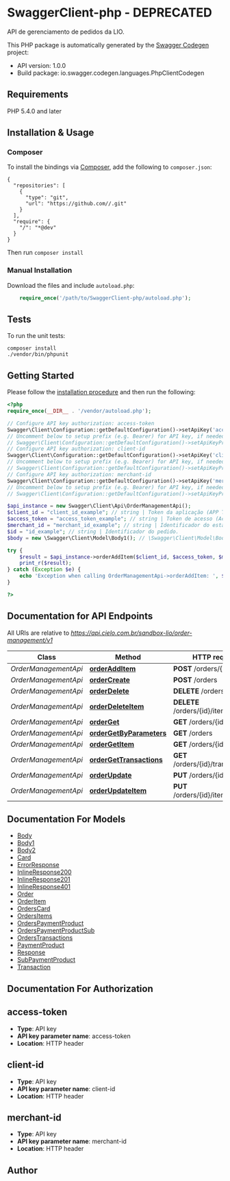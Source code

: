 # SwaggerClient-php - DEPRECATED
API de gerenciamento de pedidos da LIO.

This PHP package is automatically generated by the [Swagger Codegen](https://github.com/swagger-api/swagger-codegen) project:

- API version: 1.0.0
- Build package: io.swagger.codegen.languages.PhpClientCodegen

## Requirements

PHP 5.4.0 and later

## Installation & Usage
### Composer

To install the bindings via [Composer](http://getcomposer.org/), add the following to `composer.json`:

```
{
  "repositories": [
    {
      "type": "git",
      "url": "https://github.com//.git"
    }
  ],
  "require": {
    "/": "*@dev"
  }
}
```

Then run `composer install`

### Manual Installation

Download the files and include `autoload.php`:

```php
    require_once('/path/to/SwaggerClient-php/autoload.php');
```

## Tests

To run the unit tests:

```
composer install
./vendor/bin/phpunit
```

## Getting Started

Please follow the [installation procedure](#installation--usage) and then run the following:

```php
<?php
require_once(__DIR__ . '/vendor/autoload.php');

// Configure API key authorization: access-token
Swagger\Client\Configuration::getDefaultConfiguration()->setApiKey('access-token', 'YOUR_API_KEY');
// Uncomment below to setup prefix (e.g. Bearer) for API key, if needed
// Swagger\Client\Configuration::getDefaultConfiguration()->setApiKeyPrefix('access-token', 'Bearer');
// Configure API key authorization: client-id
Swagger\Client\Configuration::getDefaultConfiguration()->setApiKey('client-id', 'YOUR_API_KEY');
// Uncomment below to setup prefix (e.g. Bearer) for API key, if needed
// Swagger\Client\Configuration::getDefaultConfiguration()->setApiKeyPrefix('client-id', 'Bearer');
// Configure API key authorization: merchant-id
Swagger\Client\Configuration::getDefaultConfiguration()->setApiKey('merchant-id', 'YOUR_API_KEY');
// Uncomment below to setup prefix (e.g. Bearer) for API key, if needed
// Swagger\Client\Configuration::getDefaultConfiguration()->setApiKeyPrefix('merchant-id', 'Bearer');

$api_instance = new Swagger\Client\Api\OrderManagementApi();
$client_id = "client_id_example"; // string | Token da aplicação (APP Token) gerado durante o processo de cadastro.
$access_token = "access_token_example"; // string | Token de acesso (Access Token) gerado durante o processo de cadastro.
$merchant_id = "merchant_id_example"; // string | Identificador do estabelecimento comercial gerado durante o processo de cadastro.
$id = "id_example"; // string | Identificador do pedido.
$body = new \Swagger\Client\Model\Body1(); // \Swagger\Client\Model\Body1 | 

try {
    $result = $api_instance->orderAddItem($client_id, $access_token, $merchant_id, $id, $body);
    print_r($result);
} catch (Exception $e) {
    echo 'Exception when calling OrderManagementApi->orderAddItem: ', $e->getMessage(), PHP_EOL;
}

?>
```

## Documentation for API Endpoints

All URIs are relative to *https://api.cielo.com.br/sandbox-lio/order-management/v1*

Class | Method | HTTP request | Description
------------ | ------------- | ------------- | -------------
*OrderManagementApi* | [**orderAddItem**](docs/Api/OrderManagementApi.md#orderadditem) | **POST** /orders/{id}/items | 
*OrderManagementApi* | [**orderCreate**](docs/Api/OrderManagementApi.md#ordercreate) | **POST** /orders | 
*OrderManagementApi* | [**orderDelete**](docs/Api/OrderManagementApi.md#orderdelete) | **DELETE** /orders/{id} | 
*OrderManagementApi* | [**orderDeleteItem**](docs/Api/OrderManagementApi.md#orderdeleteitem) | **DELETE** /orders/{id}/items/{itemId} | 
*OrderManagementApi* | [**orderGet**](docs/Api/OrderManagementApi.md#orderget) | **GET** /orders/{id} | 
*OrderManagementApi* | [**orderGetByParameters**](docs/Api/OrderManagementApi.md#ordergetbyparameters) | **GET** /orders | 
*OrderManagementApi* | [**orderGetItem**](docs/Api/OrderManagementApi.md#ordergetitem) | **GET** /orders/{id}/items | 
*OrderManagementApi* | [**orderGetTransactions**](docs/Api/OrderManagementApi.md#ordergettransactions) | **GET** /orders/{id}/transactions | 
*OrderManagementApi* | [**orderUpdate**](docs/Api/OrderManagementApi.md#orderupdate) | **PUT** /orders/{id} | 
*OrderManagementApi* | [**orderUpdateItem**](docs/Api/OrderManagementApi.md#orderupdateitem) | **PUT** /orders/{id}/items/{itemId} | 


## Documentation For Models

 - [Body](docs/Model/Body.md)
 - [Body1](docs/Model/Body1.md)
 - [Body2](docs/Model/Body2.md)
 - [Card](docs/Model/Card.md)
 - [ErrorResponse](docs/Model/ErrorResponse.md)
 - [InlineResponse200](docs/Model/InlineResponse200.md)
 - [InlineResponse201](docs/Model/InlineResponse201.md)
 - [InlineResponse401](docs/Model/InlineResponse401.md)
 - [Order](docs/Model/Order.md)
 - [OrderItem](docs/Model/OrderItem.md)
 - [OrdersCard](docs/Model/OrdersCard.md)
 - [OrdersItems](docs/Model/OrdersItems.md)
 - [OrdersPaymentProduct](docs/Model/OrdersPaymentProduct.md)
 - [OrdersPaymentProductSub](docs/Model/OrdersPaymentProductSub.md)
 - [OrdersTransactions](docs/Model/OrdersTransactions.md)
 - [PaymentProduct](docs/Model/PaymentProduct.md)
 - [Response](docs/Model/Response.md)
 - [SubPaymentProduct](docs/Model/SubPaymentProduct.md)
 - [Transaction](docs/Model/Transaction.md)


## Documentation For Authorization


## access-token

- **Type**: API key
- **API key parameter name**: access-token
- **Location**: HTTP header

## client-id

- **Type**: API key
- **API key parameter name**: client-id
- **Location**: HTTP header

## merchant-id

- **Type**: API key
- **API key parameter name**: merchant-id
- **Location**: HTTP header


## Author




